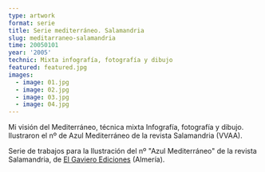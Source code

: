 ```yaml
---
type: artwork
format: serie
title: Serie mediterráneo. Salamandria
slug: meditarraneo-salamandria
time: 20050101
year: '2005'
technic: Mixta infografía, fotografía y dibujo
featured: featured.jpg
images:
  - image: 01.jpg
  - image: 02.jpg
  - image: 03.jpg
  - image: 04.jpg
---
```


Mi visión del Mediterráneo, técnica mixta Infografía, fotografía y dibujo.
Ilustraron el nº de Azul Mediterráneo de la revista Salamandria (VVAA).

Serie de trabajos para la Ilustración del nº "Azul Mediterráneo" de la revista
Salamandria, de [El Gaviero Ediciones](http://www.elgaviero.com/) (Almería).
